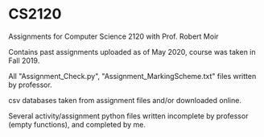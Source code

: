 # CS2120
Assignments for Computer Science 2120 with Prof. Robert Moir

Contains past assignments uploaded as of May 2020, course was taken in Fall 2019.

All "Assignment_Check.py", "Assignment_MarkingScheme.txt" files written by professor.

csv databases taken from assignment files and/or downloaded online.

Several activity/assignment python files written incomplete by professor (empty functions), and completed by me.
